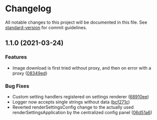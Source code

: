 # Changelog

All notable changes to this project will be documented in this file. See [standard-version](https://github.com/conventional-changelog/standard-version) for commit guidelines.

## 1.1.0 (2021-03-24)


### Features

* Image download is first tried without proxy, and then on error with a proxy ([08349ed](https://github.com/VTTAssets/vtta-core/commit/08349ed0c5c8efd803b64ebccb4abebf1bf06c7f))


### Bug Fixes

* Custom setting handlers registered on settings renderer ([68910ee](https://github.com/VTTAssets/vtta-core/commit/68910ee55e2d8e7a7399c667ae04126ae799513f))
* Logger now accepts single strings without data ([bcf271c](https://github.com/VTTAssets/vtta-core/commit/bcf271c0e9680dbad5a271d22d7f278842c1b461))
* Reverted renderSettingsConfig change to the actually used renderSettingsApplication by the centralized config panel ([06d51a6](https://github.com/VTTAssets/vtta-core/commit/06d51a6eb2cd3729bc6dd9cef449014736037538))
